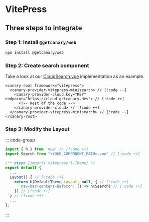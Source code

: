 # VitePress

<!--@include: ../callout.md-->

## Three steps to integrate

### Step 1: Install `@getcanary/web`

```bash
npm install @getcanary/web
```

### Step 2: Create search component

Take a look at our [CloudSearch.vue](https://github.com/fastrepl/canary/blob/main/js/apps/docs/components/CloudSearch.vue) implementation as an example.

```html-vue
<canary-root framework="vitepress">
  <canary-provider-vitepress-minisearch> // [!code --]
    <canary-provider-cloud key="KEY" endpoint="https://cloud.getcanary.dev"> // [!code ++]
      <!-- Rest of the code -->
    </canary-provider-cloud> // [!code ++]
  </canary-provider-vitepress-minisearch> // [!code --]
</canary-root>
```

### Step 3: Modify the Layout

::: code-group

```js [.vitepress/theme/index.js]
import { h } from 'vue' // [!code ++]
import Search from "<YOUR_COMPONENT_PATH>.vue" // [!code ++]

/** @type {import('vitepress').Theme} */
export default {
  ...
  Layout() { // [!code ++]
    return h(DefaultTheme.Layout, null, { // [!code ++]
      'nav-bar-content-before': () => h(Search) // [!code ++]
    }) // [!code ++]
  } // [!code ++]
  ...
};
```

:::
